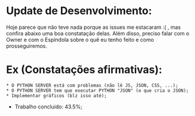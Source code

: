# Update de Desenvolvimento:

  Hoje parece que não teve nada porque as issues me estacaram :( ,
mas confira abaixo uma boa constatação delas. Além disso, preciso falar
com o Owner e com o Espíndola sobre o quê eu tenho feito e como prosseguiremos.

# Ex (Constatações afirmativas):

    * O PYTHON SERVER está com problemas (não lê JS, JSON, CSS, ...);
    * O PYTHON SERVER tem que executar PYTHON "JSON" (o que cria o JSON);
    * Implementar gráficos (blz isso até);

* Trabalho concluido: 43.5%;
